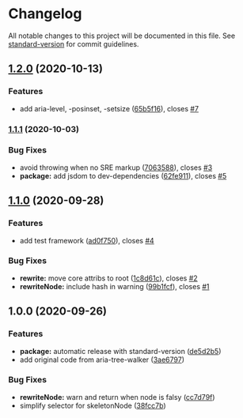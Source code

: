 # Changelog

All notable changes to this project will be documented in this file. See [standard-version](https://github.com/conventional-changelog/standard-version) for commit guidelines.

## [1.2.0](https://github.com/krautzource/sre-to-tree/compare/v1.1.1...v1.2.0) (2020-10-13)


### Features

* add aria-level, -posinset, -setsize ([65b5f16](https://github.com/krautzource/sre-to-tree/commit/65b5f167b2f59d5f8bddcc8196c8fac8b70ba960)), closes [#7](https://github.com/krautzource/sre-to-tree/issues/7)

### [1.1.1](https://github.com/krautzource/sre-to-tree/compare/v1.1.0...v1.1.1) (2020-10-03)


### Bug Fixes

* avoid throwing when no SRE markup ([7063588](https://github.com/krautzource/sre-to-tree/commit/7063588aeb19c457c93d884b1f44b8e3c88bb698)), closes [#3](https://github.com/krautzource/sre-to-tree/issues/3)
* **package:** add jsdom to dev-dependencies ([62fe911](https://github.com/krautzource/sre-to-tree/commit/62fe911cdcbb3fdde4f488a32c36d5704c25a44f)), closes [#5](https://github.com/krautzource/sre-to-tree/issues/5)

## [1.1.0](https://github.com/krautzource/sre-to-tree/compare/v1.0.0...v1.1.0) (2020-09-28)


### Features

* add test framework ([ad0f750](https://github.com/krautzource/sre-to-tree/commit/ad0f7509a8c8c51e1200546ba183210a11960247)), closes [#4](https://github.com/krautzource/sre-to-tree/issues/4)


### Bug Fixes

* **rewrite:** move core attribs to root ([1c8d61c](https://github.com/krautzource/sre-to-tree/commit/1c8d61c6382bb852cfc80d79e563e9413908f3e7)), closes [#2](https://github.com/krautzource/sre-to-tree/issues/2)
* **rewriteNode:** include hash in warning ([99b1fcf](https://github.com/krautzource/sre-to-tree/commit/99b1fcfa621d91ee1a3992c73afb7068d7f7556d)), closes [#1](https://github.com/krautzource/sre-to-tree/issues/1)

## 1.0.0 (2020-09-26)


### Features

* **package:** automatic release with standard-version ([de5d2b5](https://github.com/krautzource/sre-to-tree/commit/de5d2b57a5579f187dfde992a77b2ba67c3e61bd))
* add original code from aria-tree-walker ([3ae6797](https://github.com/krautzource/sre-to-tree/commit/3ae679790342576b67a7adf649fb65caec71faa3))


### Bug Fixes

* **rewriteNode:** warn and return when node is falsy ([cc7d79f](https://github.com/krautzource/sre-to-tree/commit/cc7d79f96985e5a928d5f2b7c06705a896c8e7f0))
* simplify selector for skeletonNode ([38fcc7b](https://github.com/krautzource/sre-to-tree/commit/38fcc7bd1ab6d2dce17831bb086172f9f0018632))
